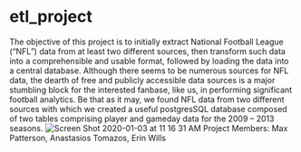 # etl_project
The objective of this project is to initially extract National Football League (“NFL”) data from at least two different sources, then transform such data into a comprehensible and usable format, followed by loading the data into a central database. Although there seems to be numerous sources for NFL data, the dearth of free and publicly accessible data sources is a major stumbling block for the interested fanbase, like us, in performing significant football analytics. Be that as it may, we found NFL data from two different sources with which we created a useful postgresSQL database composed of two tables comprising player and gameday data for the 2009 – 2013 seasons.
![Screen Shot 2020-01-03 at 11 16 31 AM](https://user-images.githubusercontent.com/54033512/71737948-c0fc2980-2e1a-11ea-8647-4a92d84735c4.png)
Project Members: Max Patterson, Anastasios Tomazos, Erin Wills

